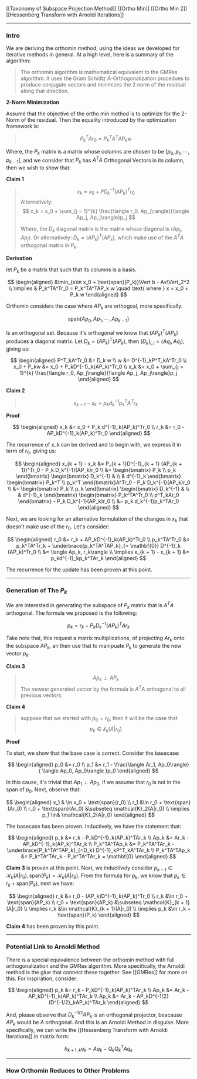 [[Taxonomy of Subspace Projection Method]]
[[Ortho Min]]
[[Ortho Min 2]]
[[Hessenberg Transform with Arnoldi Iterations]]

---
### **Intro**

We are deriving the orthomin method, using the ideas we developed for iterative methods in general. At a high level, here is a summary of the algorithm: 

> The orthomin algorithm is mathematical equivalent to the GMRes algorithm. It uses the Gram Schidtz A-Orthogonalization procedues to produce conjugate vectors and minimizes the 2 norm of the residual along that direction. 

**2-Norm Minimization**

Assume that the objective of the ortho min method is to optimize for the 2-Norm of the residual. Then the equality introduced by the optimization framework is: 

> $$
> P_k^TAr_0 = P_k^TA^TAP_kw  \tag{1}
> $$


Where, the $P_k$ matrix is a matrix whose columns are chosen to be $[p_0, p_1, \cdots, p_{k - 1}]$, and we consider that $P_k$ has $A^TA$ Orthogonal Vectors in its column, then we wish to show that: 

**Claim 1**

> $$x_k = x_0 + PD^{-1}_k(AP_k)^Tr_0$$
> Alternatively: 
> $$
>     x_k = x_0 + \sum_{j = 1}^{k}
> \frac{\langle r_0, Ap_j\rangle}{\langle Ap_j, Ap_j\rangle}p_j
> $$
> 
> Where, the $D_k$ diagonal matrix is the matrix whose diagonal is $\langle Ap_j, Ap_j\rangle$. Or alternatively: $D_k = (AP_k)^T(AP_k)$, which make use of the $A^TA$ orthogonal matrix in $P_k$. 

**Derivation**

let $P_k$ be a matrix that such that its columns is a basis. 


$$
\begin{aligned}
    &\min_{x\in x_0 + \text{span}(P_k)}\Vert b - Ax\Vert_2^2
    \\
    \implies 
    & 
    P_k^TA^Tr_0 = P_k^TA^TAP_k w \quad \text{ where } x = x_0 + P_k w
\end{aligned}
$$

Orthomin considers the case where $AP_k$ are orthogoal, more specifically: 

$$
\text{span}(Ap_0, Ap_1, \cdots, Ap_{k - 1})
$$

Is an orthogonal set. Because it's orthogonal we know that $(AP_k)^T(AP_k)$ produces a diagonal matrix. Let $D_k = (AP_k)^T(AP_k)$, then $(D_k)_{i, i} = \langle Aq_i, Aq_i\rangle$, giving us: 

$$
\begin{aligned}
    P^T_kA^Tr_0 &= D_k w
    \\
    w &= D^{-1}_kP^T_kA^Tr_0
    \\
    x_0 + P_kw &= x_0 + P_kD^{-1}_k(AP_k)^Tr_0
    \\
    x_k &= x_0 + \sum_{j = 1}^{k}
    \frac{\langle r_0, Ap_j\rangle}{\langle Ap_j, Ap_j\rangle}p_j
\end{aligned}
$$


**Claim 2**

> $$
> x_{k + 1} - x_k = p_kd^{-1}_k p_k^TA^Tr_k
> $$

**Proof**

$$
\begin{aligned}
    x_k &= x_0 + P_k d^{-1}_k(AP_k)^Tr_0
    \\
    r_k &= r_0 - AP_kD^{-1}_k(AP_k)^Tr_0
\end{aligned}
$$

The recurrence of x_k can be derived and to begin with, we express it in term of $r_0$, giving us: 

$$
\begin{aligned}
    x_{k + 1} - x_k &= P_{k + 1}D^{-1}_{k + 1} (AP_{k + 1})^Tr_0 - P_k D_k^{-1}(AP_k)r_0
    \\
    &= 
    \begin{bmatrix}
        P_k \\ p_k
    \end{bmatrix}
    \begin{bmatrix}
        D_k^{-1} & 
        \\
        & d^{-1}_k
    \end{bmatrix}
    \begin{bmatrix}
        P_k^T \\ p_k^T
    \end{bmatrix}A^Tr_0 
    - 
    P_k D_k^{-1}(AP_k)r_0
    \\
    &= 
    \begin{bmatrix}
        P_k \\ p_k
    \end{bmatrix}
    \begin{bmatrix}
        D_k^{-1} & 
        \\
        & d^{-1}_k
    \end{bmatrix}
    \begin{bmatrix}
        P_k^TA^Tr_0 \\ p^T_kAr_0
    \end{bmatrix} - 
    P_k D_k^{-1}(AP_k)r_0
    \\
    &= 
    p_k d_k^{-1}p_k^TAr_0
\end{aligned}
$$

Next, we are looking for an alternative formulation of the changes in $x_k$ that doesn't make use of the $r_0$. Let's consider: 

$$
\begin{aligned}
    r_0 &= r_k + AP_kD^{-1}_k(AP_k)^Tr_0
    \\
    p_k^TA^Tr_0 &= p_k^TA^Tr_k + \underbrace{p_k^TA^TAP_k}_{= \mathbf{0}} D^{-1}_k (AP_k)^Tr_0
    \\
    &= \langle Ap_k, r_k\rangle
    \\
    \implies
    x_{k + 1}  - x_{k + 1} &= 
    p_kd^{-1}_kp_k^TAr_k
\end{aligned}
$$

The recurrence for the update has been proven at this point. 

---
### **Generation of The $P_k$**

We are interested in generating the subspace of $P_k$ matrix that is $A^TA$ orthogonal. The formula we proposed is the following: 

$$
p_k = r_k - P_kD^{-1}_k(AP_k)^TAr_k
$$

Take note that, this request a matrix multiplications, of projecting $Ar_k$ onto the subspace $AP_k$, an then use that to manipuate $P_k$ to generate the new vector $p_k$. 

**Claim 3**

> $$Ap_k \perp AP_k$$ 
> The newest generated vector by the formula is $A^TA$ orthogonal to all previous vectors. 

**Claim 4**

> suppose that we started with $p_0 = r_0$, then it will be the case that 
> $$
> p_k\in \mathcal{k}_k(A|r_0)
> $$

**Proof**

To start, we show that the base case is correct. Consider the basecase: 

$$
\begin{aligned}
    p_0 &= r_0 
    \\
    p_1 &= r_1 - 
    \frac{\langle Ar_1, Ap_0\rangle}
    {
        \langle Ap_0, Ap_0\rangle
    }p_0
\end{aligned}
$$

In this cause, it's trivial that $Ap_1 \perp Ap_0$, if we assume that $r_0$ is not in the span of $p_0$. Next, observe that: 

$$
\begin{aligned}
    x_1 & \in x_0 + \text{span}(r_0)
    \\
    r_1 &\in r_0 + \text{span}(Ar_0)
    \\
    r_0 + \text{span}(Ar_0) &\subseteq \mathcal{K}_2(A|r_0)
    \\
    \implies 
    p_1 \in& \mathcal{K}_2(A|r_0)
\end{aligned}
$$

The basecase has been proven. Inductively, we have the statement that: 

$$
\begin{aligned}
    p_k &= r_k - P_kD^{-1}_k(AP_k)^TAr_k
    \\
    Ap_k &= Ar_k - AP_kD^{-1}_k(AP_k)^TAr_k
    \\
    P_k^TA^TAp_k &= 
    P_k^TA^TAr_k - \underbrace{P_k^TA^TAP_k}_{=D_k} D^{-1}_kP^T_kA^TAr_k
    \\
    P_k^TA^TAp_k &= P_k^TA^TAr_k - P_k^TA^TAr_k = \mathbf{0}
\end{aligned}
$$

**Claim 3** is proven at this point. Next, we inductively consider $p_{k - 1}\in \mathcal{K}_k(A|r_0), \text{span}(P_k) = \mathcal{K}_k(A|r_0)$. From the formula for $p_k$, we know that $p_k \in r_k + \text{span}(P_k)$, next we have: 

$$
\begin{aligned}
    r_k &= r_0 - (AP_k)D^{-1}_k(AP_k)^Tr_0
    \\
    r_k &\in r_0 + \text{span}(AP_k)
    \\
    r_0 + \text{span}(AP_k) &\subseteq \mathcal{K}_{k + 1}(A|r_0)
    \\
    \implies r_k &\in \mathcal{K}_{k + 1}(A|r_0)
    \\
    \implies p_k &\in r_k + \text{span}(P_k)
\end{aligned}
$$

**Claim 4** has been proven by this point. 

---
### **Potential Link to Arnoldi Method**

There is a special equivalence between the orthomin method with full orthogonalization and the GMRes algorithm. More specifically, the Arnoldi method is the glue that connect these together. See [[GMRes]] for more on this. For inspiration, consider: 

$$
\begin{aligned}
    p_k &= r_k - P_kD^{-1}_k(AP_k)^TAr_k
    \\
    Ap_k &= Ar_k - AP_kD^{-1}_k(AP_k)^TAr_k
    \\
    Ap_k &= Ar_k - AP_kD^{-1/2}(D^{-1/2}_kAP_k)^TAr_k
\end{aligned}
$$

And, please observe that $D_k^{-1/2}AP_k$ is an orthogonal projector, beacause $AP_k$ would be $A$ orthogonal. And this is an Arnoldi Method in disguise. More specifically, we can write the [[Hessenberg Transform with Arnoldi Iterations]] in matrix form: 

$$
h_{k+ 1, k}q_k = Aq_k - Q_kQ_k^{T}Aq_k
$$



---
### **How Orthomin Reduces to Other Problems**





